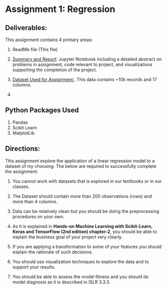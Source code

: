 # Assignment 1: Regression

## Deliverables:
This assignment contains 4 primary areas:

1. ReadMe file (This file)

2. <a href=https://github.com/Lwhieldon/IntroToDataAnalysis/blob/master/Assignments/Assignment%201/Assignment_1.ipynb>Summary and Report</a>: Jupyter Notebook including a detailed abstract on problems in assignment, code relevant to project, and visualizations supporting the completion of the project.

3. <a href=https://github.com/Lwhieldon/IntroToDataAnalysis/blob/master/Assignments/Assignment%201/Sample%20-%20Superstore.csv>Dataset Used for Assignment:</a>. This data contains ~10k records and 17 columns.

4. 
## Python Packages Used 
1. Pandas
2. Scikit Learn
3. MatplotLib

## Directions:

This assignment explore the application of a linear regression model to a dataset of my choosing. The below are required to successfully complete the assignment:

1. You cannot work with datasets that is explored in our textbooks or in our classes.

2. The Dataset should contain more than 200 observations (rows) and more than 4 columns.

3. Data can be relatively clean but you should be doing the preprocessing procedures on your own.

4. As it is explained in <b>Hands-on Machine Learning with Scikit-Learn, Keras and TensorFlow (2nd edition) chapter-2</b>, you should be able to explain the business goal of your project very clearly.

5. If you are applying a transformation to some of your features you should explain the rationale of such decisions.

6. You should use visualization techniques to explore the data and to support your results.

7. You should be able to assess the model fitness and you should do model diagnosis as it is described in ISLR 3.3.3.




